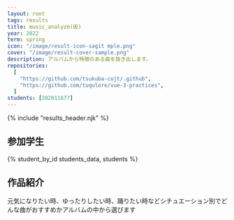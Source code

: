 ```yaml
---
layout: root
tags: results
title: music_analyze(仮)
year: 2022
term: spring
icon: "/image/result-icon-sagit mple.png"
cover: "/image/result-cover-sample.png"
description: アルバムから特徴のある曲を抜き出します。
repositories:
  [
    "https://github.com/tsukuba-cojt/.github",
    "https://github.com/tuqulore/vue-3-practices",
  ]
students: [202011677]
---
```


{% include "results_header.njk" %}

## 参加学生

{% student_by_id students_data, students %}

## 作品紹介

元気になりたい時、ゆったりしたい時、踊りたい時などシチュエーション別でどんな曲がおすすめかアルバムの中から選びます


